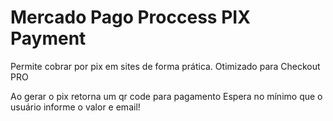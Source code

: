 # Mercado Pago Proccess PIX Payment

Permite cobrar por pix em sites de forma prática.
Otimizado para Checkout PRO

Ao gerar o pix retorna um qr code para pagamento
Espera no mínimo que o usuário informe o valor e email!